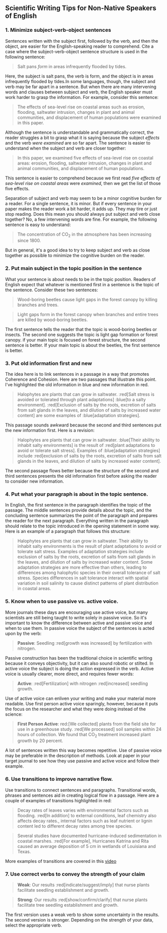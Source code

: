 <h2 style='pointer-events: none;'>Scientific Writing Tips for Non-Native Speakers of English</h2>
<h3 style='pointer-events: none;'>1. Minimize subject-verb-object sentences</h3>

Sentences written with the subject first, followed by the verb, and then the object, are easier for the English-speaking reader to comprehend. Cite a case where the subject-verb-object sentence structure is used in the following sentence:
>Salt pans *form* in areas infrequently flooded by tides.

Here, the subject is salt pans, the verb is form, and the object is in areas infrequently flooded by tides.In some languages, though, the subject and verb may be far apart in a sentence. But when there are many intervening words and clauses between subject and verb, the English speaker must work harder to grasp the information. For example, consider this sentence:
>The effects of sea-level rise on coastal areas such as erosion, flooding,  saltwater intrusion, changes in plant and animal communities, and displacement of human populations were examined in this paper.

Although the sentence is understandable and grammatically correct, the reader struggles a bit to grasp what it is saying because the subject *effects* and the verb *were examined* are so far apart. The sentence is easier to understand when the subject and verb are closer together:
>In this paper, we examined five effects of sea-level rise on coastal areas: erosion, flooding, saltwater intrusion, changes in plant and animal communities, and displacement of human populations.

This sentence is easier to comprehend because we first read *five effects of sea-level rise on coastal areas* were *examined*, then we get the list of those five effects.

Separation of subject and verb may seem to be a minor cognitive burden for a reader. For a single sentence, it is minor. But if every sentence in your paper makes the reader work a bit harder, it adds up. They may tire or just stop reading. Does this mean you should always put subject and verb close together? No, a few intervening words are fine. For example, the following sentence is easy to understand:
>The concentration of CO<sub>2</sub> in the atmosphere has been increasing since 1800.

But in general, it's a good idea to try to keep subject and verb as close together as possible to minimize the cognitive burden on the reader.
<h3 style='pointer-events: none;'>2. Put main subject in the topic position in the sentence</h3>

What your sentence is about needs to be in the topic position. Readers of English expect that whatever is mentioned first in a sentence is the topic of the sentence. Consider these two sentences:
>Wood-boring beetles cause light gaps in the forest canopy by killing branches and trees.

>Light gaps form in the forest canopy when branches and entire trees are killed by wood-boring beetles.

The first sentence tells the reader that the topic is wood-boring beetles or insects. The second one suggests the topic is light gap formation or forest canopy. if your main topic is focused on forest structure, the second sentence is better. If your main topic is about the beetles, the first sentence is better.
<h3 style='pointer-events: none;'>3. Put old information first and new </h3>

The idea here is to link sentences in a passage in a way that promotes Coherence and Cohesion. Here are two passages that illustrate this point. I've highlighted the old information in blue and new information in red.
>Halophytes are plants that can grow in saltwater.
:red[Salt stress is avoided or tolerated through plant adaptations] :blue[to a salty environment]. :red[Exclusion of salts by the roots,
excretion of salts from salt glands in the leaves, and
dilution of salts by increased water content] are some examples of :blue[adaptation strategies].

This passage sounds awkward because the second and third sentences put the new information first. Here is a revision:
>Halophytes are plants that can grow in saltwater.
:blue[Their ability to inhabit salty environments] is the result of :red[plant adaptations to avoid or tolerate salt stress]. Examples of :blue[adaptation strategies] include :red[exclusion of salts by the roots, excretion of salts from salt glands in the leaves, and dilution of salts by increased water content].

The second passage flows better because the structure of the second and third sentences presents the old information first before asking the reader to consider new information.
<h3 style='pointer-events: none;'>4. Put what your paragraph is about in the topic sentence.</h3>

In English, the first sentence in the paragraph identifies the topic of the passage. The middle sentences provide details about the topic, and the concluding sentence summarizes the point of the paragraph and prepares the reader for the next paragraph. Everything written in the paragraph should relate to the topic introduced in the opening statement in some way. Here is an example of a paragraph that follows this structure:
>Halophytes are plants that can grow in saltwater. Their ability to inhabit salty environments is the result of plant adaptations to avoid or tolerate salt stress. Examples of adaptation strategies include exclusion of salts by the roots, excretion of salts from salt glands in the leaves, and dilution of salts by increased water content. Some adaptation strategies are more effective than others, leading to differences among halophytic species in their overall tolerance of salt stress. Species differences in salt tolerance interact with spatial variation in soil salinity to cause distinct patterns of plant distribution in coastal areas.
<h3 style='pointer-events: none;'>5. Know when to use passive vs. active voice.</h3>

More journals these days are encouraging use active voice, but many scientists are still being taught to write solely in passive voice. So it's important to know the difference  between  active and passive voice and when to use them. In passive voice the subject of the sentences is acted upon by the verb:
>**Passive**: Seedling :red[growth was increased] by fertilization with nitrogen.

Passive construction has been the traditional choice in scientific writing because it conveys objectivity, but it can also sound robotic or stilted. In active voice the subject is doing the action expressed in the verb. Active voice is usually clearer, more direct, and requires fewer words:
>**Active**: :red[Fertilization] with nitrogen :red[increased] seedling growth.

Use of active voice can enliven your writing and make your material more readable. Use first person active voice sparingly, however, because it puts the focus on the researcher and what they were doing instead of the science:
> **First Person Active**: red:[We collected] plants from the field site for use in a greenhouse study. :red[We processed] soil samples within 24 hours of collection. We found that CO<sub>2</sub> treatment increased plant growth by 20 percent.

A lot of sentences written this way becomes repetitive. Use of passive voice may be preferable in the description of methods. Look at paper in your target journal to see how they use passive and active voice and follow their example.
<h3 style='pointer-events: none;'>6. Use transitions to improve narrative flow.</h3>

Use transitions to connect sentences and paragraphs. Transitional words, phrases and sentences aid in creating logical flow in a passage. Here are a couple of examples of transitions highlighted in red:
>Decay rates of leaves varies with environmental factors such as flooding. :red[In addition] to external conditions, leaf chemistry also affects decay rates., internal factors such as leaf nutrient or lignin content led to different decay rates among tree species.

>Several studies have documented hurricane-induced sedimentation in coastal marshes. :red[For example], Hurricanes Katrina and Rita caused an average deposition of 5 cm in wetlands of Louisiana and Texas.

More examples of transitions are covered in this [video](https://www.youtube.com/watch?v=6peMARwvhH4) 
<h3 style='pointer-events: none;'>7. Use correct verbs to convey the strength of your claim</h3>

>**Weak**: Our results :red[indicate/suggest/imply] that nurse plants facilitate seedling establishment and growth.

>**Strong**: Our results :red[show/confirm/clarify] that nurse plants facilitate tree seedling establishment and growth.

The first version uses a weak verb to show some uncertainty in the results. The second version is stronger. Depending on the strength of your data, select the appropriate verb.